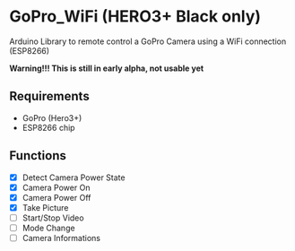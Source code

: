 # GoPro_WiFi (HERO3+ Black only)
Arduino Library to remote control a GoPro Camera using a WiFi connection (ESP8266)

**Warning!!! This is still in early alpha, not usable yet**

## Requirements ##
- GoPro (Hero3+)
- ESP8266 chip

## Functions ##
- [x] Detect Camera Power State
- [x] Camera Power On
- [x] Camera Power Off
- [x] Take Picture
- [ ] Start/Stop Video
- [ ] Mode Change
- [ ] Camera Informations

